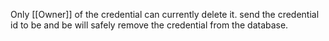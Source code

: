 Only [[Owner]]  of the credential can currently delete it. send the credential id to be and be will safely remove the credential from the database.